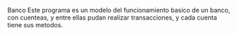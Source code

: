 Banco
Este programa es un modelo del funcionamiento basico de un banco,
con cuenteas, y entre ellas pudan realizar transacciones, y cada 
cuenta tiene sus metodos.

